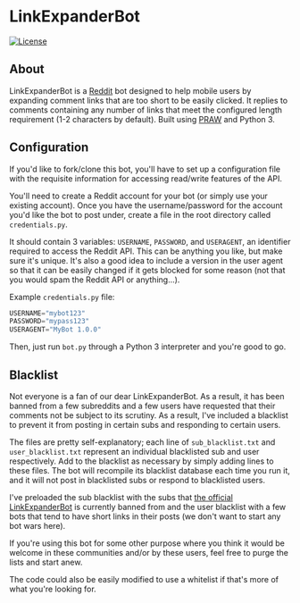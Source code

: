 # LinkExpanderBot
[![License](https://img.shields.io/:license-mit-blue.svg)](https://astrocb.mit-license.org)

## About

LinkExpanderBot is a [Reddit](https://reddit.com/) bot designed to help mobile users by expanding comment links that are too short to be easily clicked. It replies to comments containing any number of links that meet the configured length requirement (1-2 characters by default). Built using [PRAW](http://praw.readthedocs.io/en/stable/) and Python 3.

## Configuration

If you'd like to fork/clone this bot, you'll have to set up a configuration file with the requisite information for accessing read/write features of the API.

You'll need to create a Reddit account for your bot (or simply use your existing account). Once you have the username/password for the account you'd like the bot to post under, create a file in the root directory called `credentials.py`.

It should contain 3 variables: `USERNAME`, `PASSWORD`, and `USERAGENT`, an identifier required to access the Reddit API. This can be anything you like, but make sure it's unique. It's also a good idea to include a version in the user agent so that it can be easily changed if it gets blocked for some reason (not that you would spam the Reddit API or anything...).

Example `credentials.py` file:

```py
USERNAME="mybot123"
PASSWORD="mypass123"
USERAGENT="MyBot 1.0.0"
```

Then, just run `bot.py` through a Python 3 interpreter and you're good to go.

## Blacklist
Not everyone is a fan of our dear LinkExpanderBot. As a result, it has been banned from a few subreddits and a few users have requested that their comments not be subject to its scrutiny. As a result, I've included a blacklist to prevent it from posting in certain subs and responding to certain users.

The files are pretty self-explanatory; each line of `sub_blacklist.txt` and `user_blacklist.txt` represent an individual blacklisted sub and user respectively. Add to the blacklist as necessary by simply adding lines to these files. The bot will recompile its blacklist database each time you run it, and it will not post in blacklisted subs or respond to blacklisted users.

I've preloaded the sub blacklist with the subs that [the official LinkExpanderBot](https://reddit.com/user/LinkExpanderBot) is currently banned from and the user blacklist with a few bots that tend to have short links in their posts (we don't want to start any bot wars here).

If you're using this bot for some other purpose where you think it would be welcome in these communities and/or by these users, feel free to purge the lists and start anew.

The code could also be easily modified to use a whitelist if that's more of what you're looking for.
